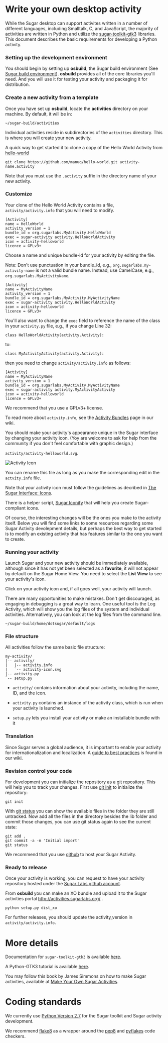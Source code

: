 Write your own desktop activity
===============================

While the Sugar desktop can support activites written in a number of
different languages, including Smalltalk, C, and JavaScript, the
majority of activities are written in Python and utilize the
[sugar-toolkit-gtk3](https://github.com/sugarlabs/sugar-toolkit-gtk3)
libraries. This document describes the basic requirements for
developing a Python activity.

### Setting up the development environment

You should begin by setting up **osbuild**, the Sugar build
environment (See [Sugar build environment](dev-environment.md.html)).
**osbuild** provides all of the core libraries you'll need.  And you
will use it for testing your activity and packaging it for
distribution.

### Create a new activity from a template 

Once you have set up **osbuild**, locate the **activities** directory
on your machine. By default, it will be in:

    ~/sugar-build/activities

Individual activities reside in subdirectories of the `activities`
directory. This is where you will create your new activity.

A quick way to get started it to clone a copy of the Hello World
Activity from [hello-world](https://github.com/manuq/hello-world.git)

    git clone https://github.com/manuq/hello-world.git activity-name.activity

Note that you must use the `.activity` suffix in the directory name of
your new activity.

### Customize

Your clone of the Hello World Activity contains a file,
`activity/activity.info` that you will need to modify.

    [Activity]
    name = HelloWorld
    activity_version = 1
    bundle_id = org.sugarlabs.MyActivity.HelloWorld
    exec = sugar-activity activity.HelloWorldActivity
    icon = activity-helloworld
    licence = GPLv3+

Choose a name and unique bundle-id for your activity by editing the
file.

Note: Don't use punctuation in your bundle_id, e.g.,
`org.sugarlabs.my-activity-name` is not a valid bundle name. Instead, use
CamelCase, e.g., `org.sugarlabs.MyActivityName`.

    [Activity]
    name = MyActivityName
    activity_version = 1
    bundle_id = org.sugarlabs.MyActivity.MyActivityName
    exec = sugar-activity activity.HelloWorldActivity
    icon = activity-helloworld
    licence = GPLv3+

You'll also want to change the `exec` field to reference the name of
the class in your `activity.py` file, e.g., if you change Line 32:

    class HelloWorldActivity(activity.Activity):

to:

    class MyActivityActivity(activity.Activity):

then you need to change `activity/activity.info` as follows:

    [Activity]
    name = MyActivityName
    activity_version = 1
    bundle_id = org.sugarlabs.MyActivity.MyActivityName
    exec = sugar-activity activity.MyActivityActivity
    icon = activity-helloworld
    licence = GPLv3+

We recommend that you use a GPLv3+ license.

To read more about `activity.info`, see the [Activity
Bundles](https://wiki.sugarlabs.org/go/Development_Team/Almanac/Activity_Bundles)
page in our wiki.

You should make your activity's appearance unique in the Sugar
interface by changing your activity icon.  (Yoy are welcome to ask for
help from the community if you don't feel comfortable with graphic
design.)

`activity/activity-helloworld.svg`.

![Activity
 Icon](https://rawgit.com/manuq/hello-world/master/activity/activity-helloworld.svg
 "Activity icon")

You can rename this file as long as you make the corresponding edit in
the `actvity.info` file.

Note that your activity icon must follow the guidelines as decribed in
[The Sugar Interface:
Icons](https://wiki.sugarlabs.org/go/Human_Interface_Guidelines/The_Sugar_Interface/Icons).

There is a helper script, [Sugar
Iconify](https://wiki.sugarlabs.org/go/Sugar_iconify) that will help
you create Sugar-compliant icons.

Of course, the interesting changes will be the ones you make to the
activity itself. Below you will find some links to some resources
regarding some Sugar Activity devolepment details, but perhaps the
best way to get started is to modify an existing activity that has
features similar to the one you want to create.

### Running your activity

Launch Sugar and your new activity should be immediately available,
although since it has not yet been selected as a **favorite**, it will
not appear by default on the Sugar Home View. You need to select the
**List View** to see your activity's icon.

Click on your activity icon and, if all goes well, your activity will
launch.

There are many opportunities to make mistakes. Don't get discouraged,
as engaging in debugging is a great way to learn. One useful tool is
the Log Activity, which will show you the log files of the system and
individual activities. Alternatively, you can look at the log files
from the command line.

    ~/sugar-build/home/dotsugar/default/logs

### File structure

All activities follow the same basic file structure:

    my-activity/
    |-- activity/
    |   |-- activity.info
    |   `-- activity-icon.svg
    |-- activity.py
    `-- setup.py

* `activity/` contains information about your activity, including the
  name, ID, and the icon.

* `activity.py` contains an instance of the activity class, which is
  run when your activity is launched.

* `setup.py` lets you install your activity or make an installable
  bundle with it

### Translation

Since Sugar serves a global audience, it is important to enable your
activity for internationalization and localization. A [guide to best
practices](https://wiki.sugarlabs.org/go/Translation_Team/i18n_Best_Practices)
is found in our wiki.

### Revision control your code

For development you can initialize the repository as a git
repository. This will help you to track your changes. First use [git
init](https://www.kernel.org/pub/software/scm/git/docs/git-init.html)
to initialize the repository:

    git init

With [git
status](https://www.kernel.org/pub/software/scm/git/docs/git-status.html)
you can show the available files in the folder they are still
untracked. Now add all the files in the directory besides the lib
folder and commit those changes, you can use git status again to see
the current state:

    git add .
    git commit -a -m 'Initial import'
    git status

We recommend that you use [github](http://github.com) to host your
Sugar Activity.

### Ready to release

Once your activity is working, you can request to have
your activity repository hosted under the [Sugar Labs github
account](http://github.com/sugarlabs).

From **osbuild** you can make an XO bundle and upload it to
the Sugar activities portal <http://activities.sugarlabs.org/> .

    python setup.py dist_xo

For further releases, you should update the activity_version in
`activity/activity.info`.

More details
============

Documentation for `sugar-toolkit-gtk3` is available
[here](http://people.sugarlabs.org/sam/).

A Python-GTK3 tutorial is available
[here](http://python-gtk-3-tutorial.readthedocs.io/en/latest/).

You may follow this book by James Simmons on how to make Sugar
activities, available at [Make Your Own Sugar Activities](https://flossmanuals.net/make-your-own-sugar-activities/).

# Coding standards

We currently use [Python Version 2.7](https://docs.python.org/2/) for
the Sugar toolkit and Sugar activity development.

We recommend [flake8](https://pypi.python.org/pypi/flake8) as a
wrapper around the [pep8](https://www.python.org/dev/peps/pep-0008/)
and [pyflakes](https://pypi.python.org/pypi/pyflakes) code checkers.
